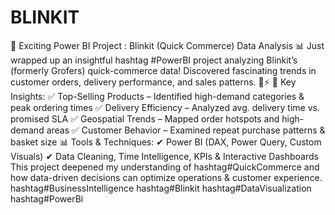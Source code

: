 # BLINKIT


🚀 Exciting Power BI Project : Blinkit (Quick Commerce) Data Analysis 📊
Just wrapped up an insightful hashtag #PowerBI project analyzing Blinkit’s (formerly Grofers) quick-commerce data! Discovered fascinating trends in customer orders, delivery performance, and sales patterns. 🛒⚡
🔹 Key Insights:
✅ Top-Selling Products – Identified high-demand categories & peak ordering times
✅ Delivery Efficiency – Analyzed avg. delivery time vs. promised SLA
✅ Geospatial Trends – Mapped order hotspots and high-demand areas
✅ Customer Behavior – Examined repeat purchase patterns & basket size
📊 Tools & Techniques:
✔ Power BI (DAX, Power Query, Custom Visuals)
✔ Data Cleaning, Time Intelligence, KPIs & Interactive Dashboards
This project deepened my understanding of hashtag#QuickCommerce and how data-driven decisions can optimize operations & customer experience.
hashtag#BusinessIntelligence hashtag#Blinkit hashtag#DataVisualization
hashtag#PowerBi
